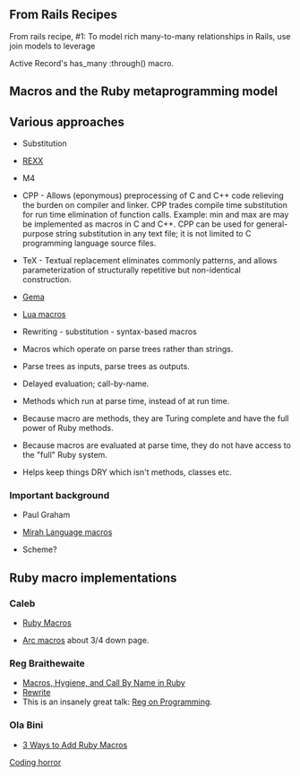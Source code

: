
## From Rails Recipes

From rails recipe, #1:
To model rich many-to-many relationships in Rails, use join models to
leverage

Active Record's has_many :through() macro.


## Macros and the Ruby metaprogramming model



## Various approaches

* Substitution

 * [REXX](http://en.wikipedia.org/wiki/REXX)

 * M4

 * CPP - Allows (eponymous) preprocessing of
  C and C++ code relieving the burden on compiler and linker.
  CPP trades compile time substitution for run time elimination
  of function calls. Example: min and max are
  may be implemented as macros in C and C++. CPP can be
  used for general-purpose string
  substitution in any text file; it is not limited to C
  programming language source files.

 * TeX - Textual replacement eliminates commonly patterns, and allows
parameterization of structurally repetitive but non-identical construction.

 * [Gema](http://gema.sourceforge.net/new/index.shtml)
 * [Lua macros](http://lua-users.org/wiki/LuaMacros)


* Rewriting - substitution - syntax-based macros
 * Macros which operate on parse trees rather than strings.
 * Parse trees as inputs, parse trees as outputs.
 * Delayed evaluation; call-by-name.
 * Methods which run at parse time, instead of at run time.
 * Because macro are methods, they are Turing complete and have
   the full power of Ruby methods.
 * Because macros are evaluated at parse time, they do not
   have access to the "full" Ruby system.
 * Helps keep things DRY which isn't methods, classes etc.




### Important background 

* Paul Graham

* [Mirah Language macros](http://www.mirah.org/wiki/Macros)

* Scheme?




## Ruby macro implementations


### Caleb



* [Ruby Macros](http://github.com/coatl/rubymacros) 


* [Arc macros](http://ycombinator.com/arc/tut.txt) about 3/4 down page.


### Reg Braithewaite



 * [Macros, Hygiene, and Call By Name in Ruby](http://weblog.raganwald.com/2008/06/macros-hygiene-and-call-by-name-in-ruby.html)
 * [Rewrite](http://rewrite.rubyforge.org/)
 * This is an insanely great talk: 
[Reg on Programming](http://www.globalnerdy.com/2010/01/25/cusec-2010-keynote-reg-braithwaite-beautiful-failure/).


### Ola Bini 


* [3 Ways to Add Ruby Macros](http://olabini.com/blog/2006/09/three-ways-to-add-ruby-macros/)


[Coding horror](http://www.codinghorror.com/blog/2011/07/nobodys-going-to-help-you-and-thats-awesome.html)

